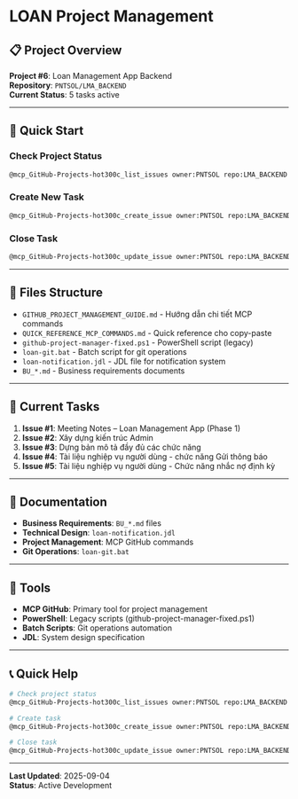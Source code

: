 # LOAN Project Management

## 📋 Project Overview

**Project #6**: Loan Management App Backend  
**Repository**: `PNTSOL/LMA_BACKEND`  
**Current Status**: 5 tasks active

---

## 🚀 Quick Start

### **Check Project Status**
```bash
@mcp_GitHub-Projects-hot300c_list_issues owner:PNTSOL repo:LMA_BACKEND state:OPEN
```

### **Create New Task**
```bash
@mcp_GitHub-Projects-hot300c_create_issue owner:PNTSOL repo:LMA_BACKEND title:"Task Title" body:"Task Description"
```

### **Close Task**
```bash
@mcp_GitHub-Projects-hot300c_update_issue owner:PNTSOL repo:LMA_BACKEND issue_number:1 state:closed
```

---

## 📁 Files Structure

- `GITHUB_PROJECT_MANAGEMENT_GUIDE.md` - Hướng dẫn chi tiết MCP commands
- `QUICK_REFERENCE_MCP_COMMANDS.md` - Quick reference cho copy-paste
- `github-project-manager-fixed.ps1` - PowerShell script (legacy)
- `loan-git.bat` - Batch script for git operations
- `loan-notification.jdl` - JDL file for notification system
- `BU_*.md` - Business requirements documents

---

## 🎯 Current Tasks

1. **Issue #1**: Meeting Notes – Loan Management App (Phase 1)
2. **Issue #2**: Xây dựng kiến trúc Admin  
3. **Issue #3**: Dựng bản mô tả đầy đủ các chức năng
4. **Issue #4**: Tài liệu nghiệp vụ người dùng - chức năng Gửi thông báo
5. **Issue #5**: Tài liệu nghiệp vụ người dùng - Chức năng nhắc nợ định kỳ

---

## 📖 Documentation

- **Business Requirements**: `BU_*.md` files
- **Technical Design**: `loan-notification.jdl`
- **Project Management**: MCP GitHub commands
- **Git Operations**: `loan-git.bat`

---

## 🔧 Tools

- **MCP GitHub**: Primary tool for project management
- **PowerShell**: Legacy scripts (github-project-manager-fixed.ps1)
- **Batch Scripts**: Git operations automation
- **JDL**: System design specification

---

## 📞 Quick Help

```bash
# Check project status
@mcp_GitHub-Projects-hot300c_list_issues owner:PNTSOL repo:LMA_BACKEND state:OPEN

# Create task
@mcp_GitHub-Projects-hot300c_create_issue owner:PNTSOL repo:LMA_BACKEND title:"New Task" body:"Description"

# Close task  
@mcp_GitHub-Projects-hot300c_update_issue owner:PNTSOL repo:LMA_BACKEND issue_number:1 state:closed
```

---

**Last Updated**: 2025-09-04  
**Status**: Active Development
